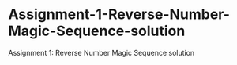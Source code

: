 # Assignment-1-Reverse-Number-Magic-Sequence-solution
Assignment 1: Reverse Number Magic Sequence solution
